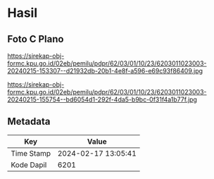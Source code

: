 # Hasil

## Foto C Plano

https://sirekap-obj-formc.kpu.go.id/02eb/pemilu/pdpr/62/03/01/10/23/6203011023003-20240215-153307--d21932db-20b1-4e8f-a596-e69c93f86409.jpg

https://sirekap-obj-formc.kpu.go.id/02eb/pemilu/pdpr/62/03/01/10/23/6203011023003-20240215-155754--bd6054d1-292f-4da5-b9bc-0f31f4a1b77f.jpg


## Metadata

| Key        | Value               |
| ---------- | ------------------- |
| Time Stamp | 2024-02-17 13:05:41 |
| Kode Dapil | 6201                |




